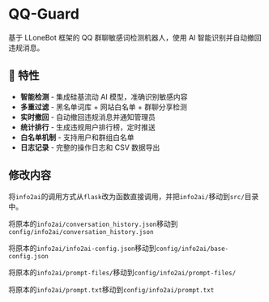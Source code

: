 # QQ-Guard

基于 LLoneBot 框架的 QQ 群聊敏感词检测机器人，使用 AI 智能识别并自动撤回违规消息。

## 🌟 特性

- **智能检测** - 集成硅基流动 AI 模型，准确识别敏感内容
- **多重过滤** - 黑名单词库 + 网站白名单 + 群聊分享检测
- **实时撤回** - 自动撤回违规消息并通知管理员
- **统计排行** - 生成违规用户排行榜，定时推送
- **白名单机制** - 支持用户和群组白名单
- **日志记录** - 完整的操作日志和 CSV 数据导出


## 修改内容

将`info2ai`的调用方式从`flask`改为函数直接调用，并把`info2ai/`移动到`src/`目录中。


将原本的`info2ai/conversation_history.json`移动到`config/info2ai/conversation_history.json`


将原本的`info2ai/info2ai-config.json`移动到`config/info2ai/base-config.json`


将原本的`info2ai/prompt-files/`移动到`config/info2ai/prompt-files/`


将原本的`info2ai/prompt.txt`移动到`config/info2ai/prompt.txt`